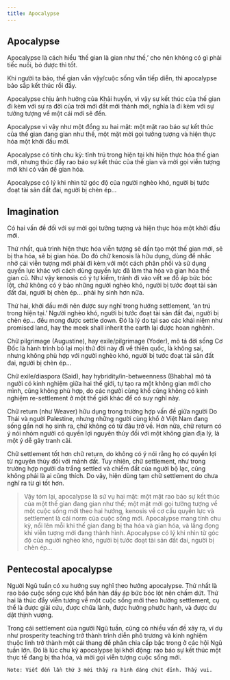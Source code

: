 ```yaml
---
title: Apocalypse
---
```


Apocalypse
----------

Apocalypse là cách hiểu ‘thế gian là gian như thế,’ cho nên không có gì phải tiếc nuối, bỏ được thì tốt.

Khi người ta bảo, thế gian vẫn vậy/cuộc sống vẫn tiếp diễn, thì apocalypse bảo sắp kết thúc rồi đấy.

Apocalypse chịu ảnh hưởng của Khải huyền, vì vậy sự kết thúc của thế gian đi kèm với sự ra đời của trời mới đất mới thành mới, nghĩa là đi kèm với sự tưởng tượng về một cái mới sẽ đến.

Apocalypse vì vậy như một đồng xu hai mặt: một mặt rao báo sự kết thúc của thế gian đang gian như thế, một mặt mời gọi tưởng tượng và hiện thực hóa một khởi đầu mới. 

Apocalypse có tính chu kỳ: tĩnh trú trong hiện tại khi hiện thực hóa thế gian mới, nhưng thúc đẩy rao báo sự kết thúc của thế gian và mời gọi viễn tượng mới khi có vấn đề gian hóa.

Apocalypse có lý khi nhìn từ góc độ của người nghèo khó, người bị tước đoạt tài sản đất đai, người bị chèn ép... 

Imagination
-----------

Có hai vấn đề đối với sự mời gọi tưởng tượng và hiện thực hóa một khởi đầu mới.

Thứ nhất, quá trình hiện thực hóa viễn tượng sẽ dần tạo một thế gian mới, sẽ bị tha hóa, sẽ bị gian hóa. Do đó chữ kenosis là hữu dụng, dùng để nhắc nhở cái viễn tượng mới phải đi kèm với một cách phân phối và sử dụng quyền lực khác với cách dùng quyền lực đã làm tha hóa và gian hóa thế gian cũ. Như vậy kenosis có ý tự kiểm, tránh đi vào vết xe đổ áp bức bóc lột, chứ không có ý bảo những người nghèo khó, người bị tước đoạt tài sản đất đai, người bị chèn ép... phải hy sinh hơn nữa.

Thứ hai, khởi đầu mới nên được suy nghĩ trong hướng settlement, ‘an trú trong hiện tại.’ Người nghèo khó, người bị tước đoạt tài sản đất đai, người bị chèn ép... đều mong được settle down. Đó là lý do tại sao các khái niệm như promised land, hay the meek shall inherit the earth lại được hoan nghênh.

Chữ pilgrimage (Augustine), hay exile/pilgrimage (Yoder), mô tả đời sống Cơ Đốc là hành trình bỏ lại mọi thứ đời này đi về thiên quốc, là không sai, nhưng không phù hợp với người nghèo khó, người bị tước đoạt tài sản đất đai, người bị chèn ép...

Chữ exile/diaspora (Said), hay hybridity/in-betweenness (Bhabha) mô tả người có kinh nghiệm giữa hai thế giới, tự tạo ra một không gian mới cho mình, cũng không phù hợp, do các người cùng khổ cũng không có kinh nghiệm re-settlement ở một thế giới khác để có suy nghĩ này.

Chữ return (như Weaver) hữu dụng trong trường hợp vấn đề giữa người Do Thái và người Palestine, nhưng những người cùng khổ ở Việt Nam đang sống gần nơi họ sinh ra, chứ không có từ đâu trở về. Hơn nữa, chữ return có ý nói nhóm người có quyền lợi nguyên thủy đối với một không gian địa lý, là một ý dễ gây tranh cãi. 

Chữ settlement tốt hơn chữ return, do không có ý nói rằng họ có quyền lợi từ nguyên thủy đối với mảnh đất. Tuy nhiên, chữ settlement, như trong trường hợp người da trắng settled và chiếm đất của người bộ lạc, cũng không phải là ai cũng thích. Do vậy, hiện dùng tạm chữ settlement do chưa nghĩ ra từ gì tốt hơn.

>   Vậy tóm lại, apocalypse là sứ vụ hai mặt: một mặt rao báo sự kết thúc của một thế gian đang gian như thế; một mặt mời gọi tưởng tượng về một cuộc sống mới theo hai hướng, kenosis về cơ cấu quyền lực và settlement là cái norm của cuộc sống mới. Apocalypse mang tính chu kỳ, nổi lên mỗi khi thế gian đang bị tha hóa và gian hóa, và lắng đọng khi viễn tượng mới đang thành hình. Apocalypse có lý khi nhìn từ góc độ của người nghèo khó, người bị tước đoạt tài sản đất đai, người bị chèn ép...

Pentecostal apocalypse
----------------------

Người Ngũ tuần có xu hướng suy nghĩ theo hướng apocalypse. Thứ nhất là rao báo cuộc sống cực khổ bần hàn đầy áp bức bóc lột nên chấm dứt. Thứ hai là thúc đẩy viễn tượng về một cuộc sống mới theo hướng settlement, cụ thể là được giải cứu, được chữa lành, được hưởng phước hạnh, và được dư dật thịnh vượng.

Trong cái settlement của người Ngũ tuần, cũng có nhiều vấn đề xảy ra, ví dụ như prosperity teaching trở thành trình diễn phô trương và kinh nghiệm thuộc linh trở thành một cái thang để phân chia cấp bậc trong ở các hội Ngũ tuần lớn. Đó là lúc chu kỳ apocalypse lại khởi động: rao báo sự kết thúc một thực tế đang bị tha hóa, và mời gọi viễn tượng cuộc sống mới.

~~~~~~~~~~~~~~~~~~~~~~~~~~~~~~~~~~~~~~~~~~~~~~~~~~~~~~~~~~~~~~~~~~~~~~~~~~~~~~~~
Note: Viết đến lần thứ 3 mới thấy ra hình dáng chút đỉnh. Thấy vui.
~~~~~~~~~~~~~~~~~~~~~~~~~~~~~~~~~~~~~~~~~~~~~~~~~~~~~~~~~~~~~~~~~~~~~~~~~~~~~~~~
